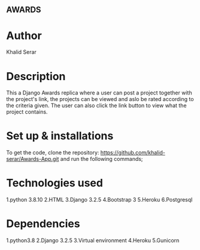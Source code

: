 ## AWARDS

# Author
Khalid Serar

# Description
This a Django Awards replica where a user can post a project together with the project's link, the projects can be viewed and aslo be rated according to the criteria given. The user can also click the link button to view what the project contains.

# Set up & installations
To get the code, clone the repository: https://github.com/khalid-serar/Awards-App.git and run the following commands;

# Technologies used
1.python 3.8.10
2.HTML
3.Django 3.2.5
4.Bootstrap 3
5.Heroku
6.Postgresql


# Dependencies
1.python3.8
2.Django 3.2.5
3.Virtual environment
4.Heroku
5.Gunicorn

